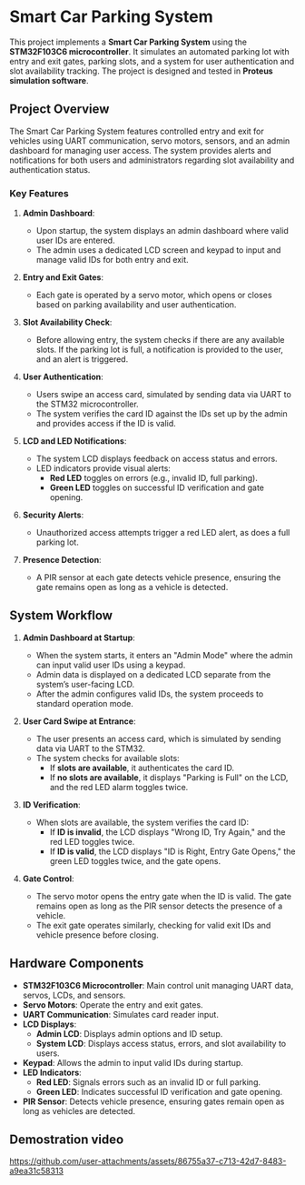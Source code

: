 # Smart Car Parking System

This project implements a **Smart Car Parking System** using the **STM32F103C6 microcontroller**. It simulates an automated parking lot with entry and exit gates, parking slots, and a system for user authentication and slot availability tracking. The project is designed and tested in **Proteus simulation software**.

## Project Overview

The Smart Car Parking System features controlled entry and exit for vehicles using UART communication, servo motors, sensors, and an admin dashboard for managing user access. The system provides alerts and notifications for both users and administrators regarding slot availability and authentication status.

### Key Features

1. **Admin Dashboard**: 
   - Upon startup, the system displays an admin dashboard where valid user IDs are entered.
   - The admin uses a dedicated LCD screen and keypad to input and manage valid IDs for both entry and exit.

2. **Entry and Exit Gates**: 
   - Each gate is operated by a servo motor, which opens or closes based on parking availability and user authentication.
   
3. **Slot Availability Check**:
   - Before allowing entry, the system checks if there are any available slots. If the parking lot is full, a notification is provided to the user, and an alert is triggered.

4. **User Authentication**:
   - Users swipe an access card, simulated by sending data via UART to the STM32 microcontroller.
   - The system verifies the card ID against the IDs set up by the admin and provides access if the ID is valid.

5. **LCD and LED Notifications**:
   - The system LCD displays feedback on access status and errors.
   - LED indicators provide visual alerts:
     - **Red LED** toggles on errors (e.g., invalid ID, full parking).
     - **Green LED** toggles on successful ID verification and gate opening.

6. **Security Alerts**:
   - Unauthorized access attempts trigger a red LED alert, as does a full parking lot.

7. **Presence Detection**:
   - A PIR sensor at each gate detects vehicle presence, ensuring the gate remains open as long as a vehicle is detected.

## System Workflow

1. **Admin Dashboard at Startup**:
   - When the system starts, it enters an "Admin Mode" where the admin can input valid user IDs using a keypad.
   - Admin data is displayed on a dedicated LCD separate from the system’s user-facing LCD.
   - After the admin configures valid IDs, the system proceeds to standard operation mode.

2. **User Card Swipe at Entrance**:
   - The user presents an access card, which is simulated by sending data via UART to the STM32.
   - The system checks for available slots:
     - If **slots are available**, it authenticates the card ID.
     - If **no slots are available**, it displays "Parking is Full" on the LCD, and the red LED alarm toggles twice.

3. **ID Verification**:
   - When slots are available, the system verifies the card ID:
     - If **ID is invalid**, the LCD displays "Wrong ID, Try Again," and the red LED toggles twice.
     - If **ID is valid**, the LCD displays "ID is Right, Entry Gate Opens," the green LED toggles twice, and the gate opens.

4. **Gate Control**:
   - The servo motor opens the entry gate when the ID is valid. The gate remains open as long as the PIR sensor detects the presence of a vehicle.
   - The exit gate operates similarly, checking for valid exit IDs and vehicle presence before closing.

## Hardware Components

- **STM32F103C6 Microcontroller**: Main control unit managing UART data, servos, LCDs, and sensors.
- **Servo Motors**: Operate the entry and exit gates.
- **UART Communication**: Simulates card reader input.
- **LCD Displays**: 
  - **Admin LCD**: Displays admin options and ID setup.
  - **System LCD**: Displays access status, errors, and slot availability to users.
- **Keypad**: Allows the admin to input valid IDs during startup.
- **LED Indicators**:
  - **Red LED**: Signals errors such as an invalid ID or full parking.
  - **Green LED**: Indicates successful ID verification and gate opening.
- **PIR Sensor**: Detects vehicle presence, ensuring gates remain open as long as vehicles are detected.

## Demostration video
https://github.com/user-attachments/assets/86755a37-c713-42d7-8483-a9ea31c58313
